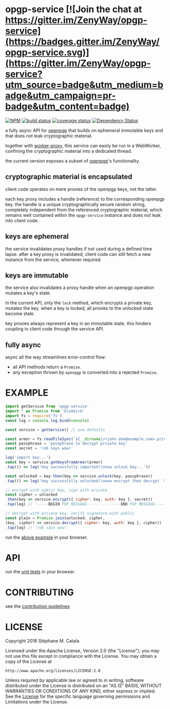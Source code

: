 # opgp-service [![Join the chat at https://gitter.im/ZenyWay/opgp-service](https://badges.gitter.im/ZenyWay/opgp-service.svg)](https://gitter.im/ZenyWay/opgp-service?utm_source=badge&utm_medium=badge&utm_campaign=pr-badge&utm_content=badge)
[![NPM](https://nodei.co/npm/opgp-service.png?compact=true)](https://nodei.co/npm/opgp-service/)
[![build status](https://travis-ci.org/ZenyWay/opgp-service.svg?branch=master)](https://travis-ci.org/ZenyWay/opgp-service)
[![coverage status](https://coveralls.io/repos/github/ZenyWay/opgp-service/badge.svg?branch=master)](https://coveralls.io/github/ZenyWay/opgp-service)
[![Dependency Status](https://gemnasium.com/badges/github.com/ZenyWay/opgp-service.svg)](https://gemnasium.com/github.com/ZenyWay/opgp-service)

a fully async API for [openpgp](https://openpgpjs.org/)
that builds on ephemeral immutable keys and
that does not leak cryptographic material.

together with [worker-proxy](https://www.npmjs.com/package/worker-proxy),
this service can easily be run in a WebWorker,
confining the cryptographic material into a dedicated thread.

the current version exposes a subset of [openpgp](https://openpgpjs.org/)'s
functionality.

## cryptographic material is encapsulated
client code operates on mere proxies of the openpgp keys, not the latter.

each key proxy includes a handle (reference) to the corresponding openpgp key.
the handle is a unique cryptographically secure random string,
completely independent from the referenced cryptographic material,
which remains well contained within the `opgp-service` instance
and does not leak into client code.

## keys are ephemeral
the service invalidates proxy handles if not used during a defined time lapse.
after a key proxy is invalidated,
client code can still fetch a new instance from the service, whenever required.

## keys are immutable
the service also invalidates a proxy handle when an openpgp operation
mutates a key's state.

in the current API, only the `lock` method, which encrypts a private key,
mutates the key.
when a key is locked, all proxies to the unlocked state become stale.

key proxies always represent a key in an immutable state.
this hinders coupling in client code through the service API.

## fully async
async all the way streamlines error-control flow:
* all API methods return a `Promise`.
* any exception thrown by `openpgp` is converted into a rejected `Promise`.

# <a name="example"></a> EXAMPLE
```javascript
import getService from 'opgp-service'
import * as Promise from 'bluebird'
import fs = require('fs')
const log = console.log.bind(console)

const service = getService() // use defaults

const armor = fs.readFileSync(`${__dirname}/<john.doe@example.com>.private.key`, 'utf8')
const passphrase = 'passphrase to decrypt private key'
const secret = 'rob says wow!'

log('import key...')
const key = service.getKeysFromArmor(armor)
.tap(() => log('key successfully imported!\nnow unlock key...'))

const unlocked = key.then(key => service.unlock(key, passphrase))
.tap(() => log('key successfully unlocked!\nnow encrypt then decrypt `${secret}`...'))

// encrypt with public key, sign with private
const cipher = unlocked
.then(key => service.encrypt({ cipher: key, auth: key }, secret))
.tap(log) // '-----BEGIN PGP MESSAGE----- ... -----END PGP MESSAGE-----'

// decrypt with private key, verify signature with public
const plain = Promise.join(unlocked, cipher,
(key, cipher) => service.decrypt({ cipher: key, auth: key }, cipher))
.tap(log) // 'rob says wow!'
```

run the [above example](https://cdn.rawgit.com/ZenyWay/opgp-service/v1.0.0/spec/example/index.html)
in your browser.

# <a name="api"></a> API
run the [unit tests](https://cdn.rawgit.com/ZenyWay/opgp-service/v1.0.0/spec/web/index.html)
in your browser.

# <a name="contributing"></a> CONTRIBUTING
see the [contribution guidelines](./CONTRIBUTING.md)

# <a name="license"></a> LICENSE
Copyright 2016 Stéphane M. Catala

Licensed under the Apache License, Version 2.0 (the "License");
you may not use this file except in compliance with the License.
You may obtain a copy of the License at

    http://www.apache.org/licenses/LICENSE-2.0

Unless required by applicable law or agreed to in writing, software
distributed under the License is distributed on an "AS IS" BASIS,
WITHOUT WARRANTIES OR CONDITIONS OF ANY KIND, either express or implied.
See the [License](./LICENSE) for the specific language governing permissions and
Limitations under the License.
